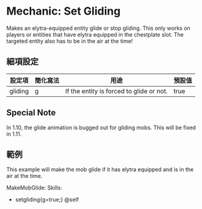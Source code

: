 Mechanic: Set Gliding
=====================

Makes an elytra-equipped entity glide or stop gliding. This only works
on players or entities that have elytra equipped in the chestplate slot.
The targeted entity also has to be in the air at the time!

細項設定
----------

| 設定項 | 簡化寫法 | 用途 | 預設值 |
|-----------|---------|------------------------------------------|---------------|
| gliding   | g   | If the entity is forced to glide or not. | true  |

  

Special Note
------------

In 1.10, the glide animation is bugged out for gliding mobs. This will
be fixed in 1.11.

範例
--------

This example will make the mob glide if it has elytra equipped and is in
the air at the time.

MakeMobGlide:
  Skills:
  - setgliding{g=true;} @self
